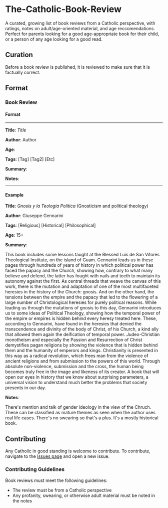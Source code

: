 # The-Catholic-Book-Review

A curated, growing list of book reviews from a Catholic perspective, with ratings, notes on adult/age-oriented material, and age reccomendations. Perfect for parents looking for a good age-appropriate book for their child, or a person of any age looking for a good read.

## Curation

Before a book review is published, it is reviewed to make sure that it is factually correct.

## Format

### Book Review

#### Format
___

__Title__: *Title*

__Author__: Author

__Age__:

__Tags__: [Tag] [Tag2] [Etc]


__Summary__:


__Notes__:

___
#### Example


__Title__: *Gnosis y la Teologia Politica* (Gnosticism and political theology)

__Author__: Giuseppe Gennarini

__Tags__: [Religious] [Historical] [Philosophical]

__Age__: 15+


__Summary__:

This book includes some lessons taught at the Blessed Luis de San Vitores Theological Institute, on the island of Guam. Gennarini leads us in these pages through hundreds of years of history in which political power has faced the papacy and the Church, showing how, contrary to what many believe and defend, the latter has fought with nails and teeth to maintain its autonomy against the first. As central threads that weave the canvas of this work, there is the mutation and adaptation of one of the most multifaceted heresies in the history of the Church: gnosis. And on the other hand, the tensions between the empire and the papacy that led to the flowering of a large number of Christological heresies for purely political reasons. While leading us through the mutations of gnosis to this day, Gennarini introduces us to some ideas of Political Theology, showing how the temporal power of the empire or empires is hidden behind every heresy treated here. These, according to Gennarini, have found in the heresies that denied the transcendence and divinity of the body of Christ, of his Church, a kind ally that allowed them again the deification of temporal power. Judeo-Christian monotheism and especially the Passion and Resurrection of Christ demystifies pagan religions by showing the violence that is hidden behind them and the humanity of emperors and kings. Christianity is presented in this way as a radical revolution, which frees man from the violence of ancient religions and from submission to the powers of this world. Through absolute non-violence, submission and the cross, the human being becomes truly free in the image and likeness of its creator. A book that will open our eyes in history that we know about surprising parameters, a universal vision to understand much better the problems that society presents in our day.


__Notes__:

There's mention and talk of gender ideology in the view of the Chruch. These can be classified as mature themes as seen when the author uses real life cases. There's no swearing so that's a plus. It's a mostly historical book.

## Contributing

Any Catholic in good standing is welcome to contribute. To contribute, navigate to the [Issues page](https://github.com/servusDei2018/The-Catholic-Book-Review/issues) and open a new issue.

### Contributing Guidelines

Book reviews must meet the following guidelines:

- The review must be from a Catholic perspective
- Any profanity, swearing, or otherwise adult material must be noted in the notes
